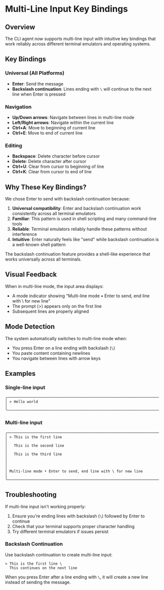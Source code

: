 # Multi-Line Input Key Bindings

## Overview

The CLI agent now supports multi-line input with intuitive key bindings that work reliably across different terminal emulators and operating systems.

## Key Bindings

### Universal (All Platforms)

- **Enter**: Send the message
- **Backslash continuation**: Lines ending with `\` will continue to the next line when Enter is pressed

### Navigation

- **Up/Down arrows**: Navigate between lines in multi-line mode
- **Left/Right arrows**: Navigate within the current line
- **Ctrl+A**: Move to beginning of current line
- **Ctrl+E**: Move to end of current line

### Editing

- **Backspace**: Delete character before cursor
- **Delete**: Delete character after cursor
- **Ctrl+U**: Clear from cursor to beginning of line
- **Ctrl+K**: Clear from cursor to end of line

## Why These Key Bindings?

We chose Enter to send with backslash continuation because:

1. **Universal compatibility**: Enter and backslash continuation work consistently across all terminal emulators
2. **Familiar**: This pattern is used in shell scripting and many command-line tools
3. **Reliable**: Terminal emulators reliably handle these patterns without interference
4. **Intuitive**: Enter naturally feels like "send" while backslash continuation is a well-known shell pattern

The backslash continuation feature provides a shell-like experience that works universally across all terminals.

## Visual Feedback

When in multi-line mode, the input area displays:

- A mode indicator showing "Multi-line mode • Enter to send, end line with \ for new line"
- The prompt (>) appears only on the first line
- Subsequent lines are properly aligned

## Mode Detection

The system automatically switches to multi-line mode when:

- You press Enter on a line ending with backslash (`\`)
- You paste content containing newlines
- You navigate between lines with arrow keys

## Examples

### Single-line input

```
╭─────────────────────────────────────────────────────────────────────────────╮
│ > Hello world                                                               │
╰─────────────────────────────────────────────────────────────────────────────╯
```

### Multi-line input

```
╭─────────────────────────────────────────────────────────────────────────────╮
│ > This is the first line                                                    │
│   This is the second line                                                   │
│   This is the third line                                                    │
│                                                                             │
│ Multi-line mode • Enter to send, end line with \ for new line              │
╰─────────────────────────────────────────────────────────────────────────────╯
```

## Troubleshooting

If multi-line input isn't working properly:

1. Ensure you're ending lines with backslash (`\`) followed by Enter to continue
2. Check that your terminal supports proper character handling
3. Try different terminal emulators if issues persist

### Backslash Continuation

Use backslash continuation to create multi-line input:

```
> This is the first line \
  This continues on the next line
```

When you press Enter after a line ending with `\`, it will create a new line instead of sending the message.
